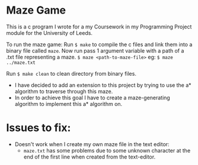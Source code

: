 # Maze Game
This is a c program I wrote for a my Coursework in my Programming Project module for the University of Leeds.

To run the maze game:
Run `$ make` to compile the c files and link them into a binary file called `maze`.
Now run pass 1 argument variable with a path of a .txt file representing a maze.
`$ maze <path-to-maze-file>` eg: `$ maze ../maze.txt`

Run `$ make clean` to clean directory from binary files.

- I have decided to add an extension to this project by trying to use the a* algorithm to traverse through this maze. 
- In order to achieve this goal I have to create a maze-generating algorithm to implement this a* algorithm on.

# Issues to fix:
- Doesn't work when I create my own maze file in the text editor:
    - `maze.txt` has some problems due to some unknown character at the end of the first line when created from the text-editor.

